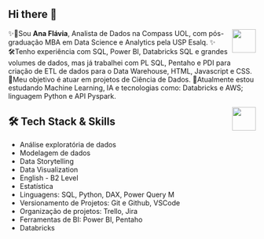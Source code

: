 ## Hi there 👋

<!--
**AnaFlavia-Albuq/AnaFlavia-Albuq** is a ✨ _special_ ✨ repository because its `README.md` (this file) appears on your GitHub profile.

Here are some ideas to get you started:

- 🔭 I’m currently working on ...
- 🌱 I’m currently learning ...
- 👯 I’m looking to collaborate on ...
- 🤔 I’m looking for help with ...
- 💬 Ask me about ...
- 📫 How to reach me: ...
- 😄 Pronouns: ...
- ⚡ Fun fact: ...
-->

<a href="[https://github.com/strongreen](https://github.com/AnaFlavia-Albuq)" target="_blank">
  <img align="right" src="https://cdn.iconscout.com/icon/free/png-256/github-108-438008.png" width="48px" height="48px">
</a>

<p align="left">
  ✨🔭Sou <b>Ana Flávia</b>, Analista de Dados na Compass UOL, com pós-graduação MBA em Data Science e Analytics pela USP Esalq. ✨ <br/>
  🛠️Tenho experiência com SQL, Power BI, Databricks SQL e grandes volumes de dados, mas já trabalhei com PL SQL, Pentaho e PDI para criação de ETL de dados para o Data Warehouse, HTML, Javascript e CSS.
  👯Meu objetivo é atuar em projetos de Ciência de Dados.
  🌱Atualmente estou estudando Machine Learning, IA e tecnologias como: Databricks e AWS; linguagem Python e API Pyspark.
</p>

<a href="https://www.linkedin.com/in/anaflaviaalbuquerque/" target="_blank">
  <img align="right" src="https://i.ibb.co/Kx2GSrT/linkedin.png" width="48px" height="48px">
</a>


## 🛠️ Tech Stack & Skills  

- Análise exploratória de dados 
- Modelagem de dados 
- Data Storytelling  
- Data Visualization
- English - B2 Level
- Estatística
- Linguagens: SQL, Python, DAX, Power Query M
- Versionamento de Projetos: Git e Github, VSCode
- Organização de projetos: Trello, Jira
- Ferramentas de BI: Power BI, Pentaho
- Databricks
